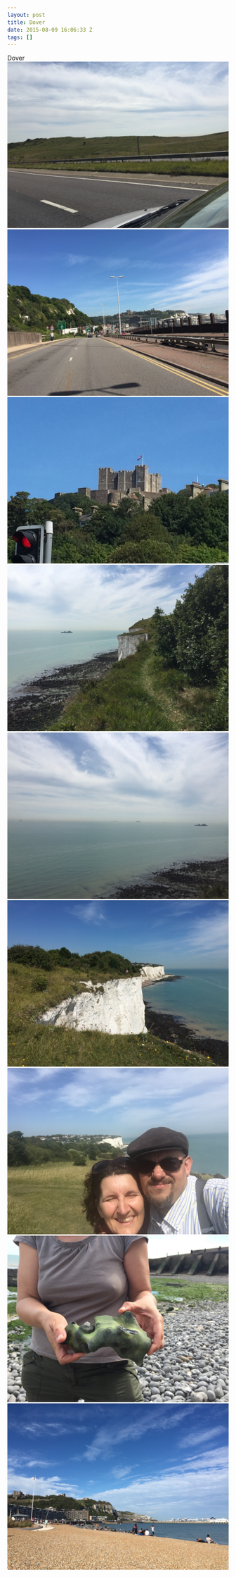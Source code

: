 ```yaml
---
layout: post
title: Dover
date: 2015-08-09 16:06:33 Z
tags: []
---
```

Dover
![](/media/2015/08/126261105797_0.jpg)
![](/media/2015/08/126261105797_1.jpg)
![](/media/2015/08/126261105797_2.jpg)
![](/media/2015/08/126261105797_3.jpg)
![](/media/2015/08/126261105797_4.jpg)
![](/media/2015/08/126261105797_5.jpg)
![](/media/2015/08/126261105797_6.jpg)
![](/media/2015/08/126261105797_7.jpg)
![](/media/2015/08/126261105797_8.jpg)
